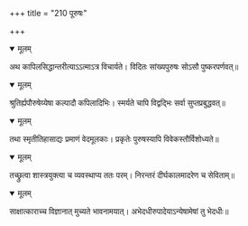 +++
title = "210 पूरुषः"

+++


<details open><summary>मूलम्</summary>

अथ कापिलसिद्धान्तरीत्याऽऽत्माऽत्र विचार्यते। विदितः सांख्यपुरुषः सोऽसौ पुष्करपर्णवत्॥
</details>



<details open><summary>मूलम्</summary>

श्रुतिर्ह्यपौरुषेय्येषा कल्पादौ कपिलादिभिः। स्मर्यते चापि विद्वद्भिः सर्वा सुप्तप्रबुद्धवत्॥
</details>



<details open><summary>मूलम्</summary>

तथा स्मृतीतिहासाद्यः प्रमाणं वेदमूलकाः। प्रकृतेः पुरुषस्यापि विवेकस्तौर्विशोध्यते॥
</details>



<details open><summary>मूलम्</summary>

तच्छ्रुत्वा शास्त्रयुक्त्या च व्यवस्थाप्य ततः परम्। निरन्तरं दीर्घकालमादरेण च सेविताम्॥
</details>



<details open><summary>मूलम्</summary>

साक्षात्काराच्च विज्ञानात् मुच्यते भावनामयात्। अभेदधीरुपादेयाऽन्येषामेषां तु भेदधीः॥
</details>

